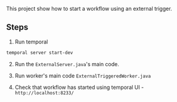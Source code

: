 This project show how to start a workflow using an external trigger. 

## Steps
1. Run temporal
```bash
temporal server start-dev
```

2. Run the `ExternalServer.java`'s main code.
3. Run worker's main code `ExternalTriggeredWorker.java`

4. Check that workflow has started using temporal UI - `http://localhost:8233/`

